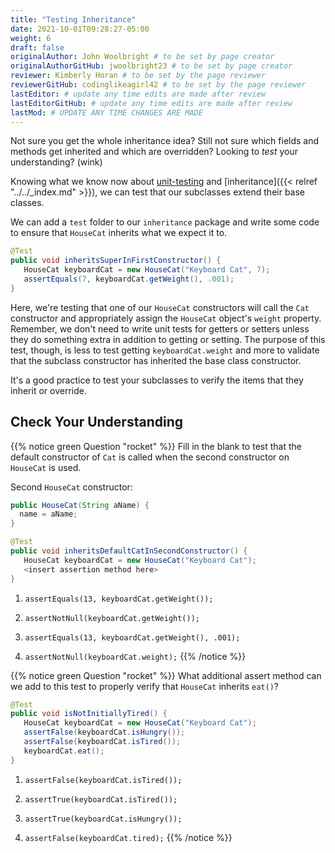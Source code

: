 ```yaml
---
title: "Testing Inheritance"
date: 2021-10-01T09:28:27-05:00
weight: 6
draft: false
originalAuthor: John Woolbright # to be set by page creator
originalAuthorGitHub: jwoolbright23 # to be set by page creator
reviewer: Kimberly Horan # to be set by the page reviewer
reviewerGitHub: codinglikeagirl42 # to be set by the page reviewer
lastEditor: # update any time edits are made after review
lastEditorGitHub: # update any time edits are made after review
lastMod: # UPDATE ANY TIME CHANGES ARE MADE
---
```


Not sure you get the whole inheritance idea? Still not sure which fields and methods get inherited and 
which are overridden? Looking to *test* your understanding? (wink)

<!-- TODO: Add link to Unit testing chapter below -->
Knowing what we know now about [unit-testing](unit-testing) and [inheritance]({{< relref "../../_index.md" >}}), we can test that our 
subclasses extend their base classes.

We can add a `test` folder to our `inheritance` package and write some code to ensure that 
`HouseCat` inherits what we expect it to.

```java
@Test
public void inheritsSuperInFirstConstructor() {
   HouseCat keyboardCat = new HouseCat("Keyboard Cat", 7);
   assertEquals(7, keyboardCat.getWeight(), .001);
}
```

Here, we're testing that one of our `HouseCat` constructors will call the `Cat` constructor
and appropriately assign the `HouseCat` object's `weight` property. Remember, we don't need
to write unit tests for getters or setters unless they do something extra in addition to getting
or setting. The purpose of this test, though, is less to test getting `keyboardCat.weight` 
and more to validate that the subclass constructor has inherited the base class constructor.

It's a good practice to test your subclasses to verify the items that they inherit or override.

## Check Your Understanding

{{% notice green Question "rocket" %}}
Fill in the blank to test that the default constructor of `Cat` is called when the second 
constructor on `HouseCat` is used.

Second `HouseCat` constructor:

```java
public HouseCat(String aName) {
  name = aName;
}
```

```java
@Test
public void inheritsDefaultCatInSecondConstructor() {
   HouseCat keyboardCat = new HouseCat("Keyboard Cat");
   <insert assertion method here>
}
```

1. `assertEquals(13, keyboardCat.getWeight());`

1. `assertNotNull(keyboardCat.getWeight());`

1. `assertEquals(13, keyboardCat.getWeight(), .001);`

1. `assertNotNull(keyboardCat.weight);`
{{% /notice %}}

{{% notice green Question "rocket" %}}
What additional assert method can we add to this test to properly verify that `HouseCat`
inherits `eat()`?

```java
@Test
public void isNotInitiallyTired() {
   HouseCat keyboardCat = new HouseCat("Keyboard Cat");
   assertFalse(keyboardCat.isHungry());
   assertFalse(keyboardCat.isTired());
   keyboardCat.eat();
}
```


1. `assertFalse(keyboardCat.isTired());`

1. `assertTrue(keyboardCat.isTired());`

1. `assertTrue(keyboardCat.isHungry());`

1. `assertFalse(keyboardCat.tired);`
{{% /notice %}}
